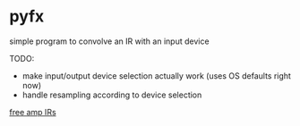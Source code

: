 # pyfx
simple program to convolve an IR with an input device

TODO:
 - make input/output device selection actually work (uses OS defaults right now)
 - handle resampling according to device selection

[free amp IRs](https://wilkinsonaudio.com/products/gods-cab)
